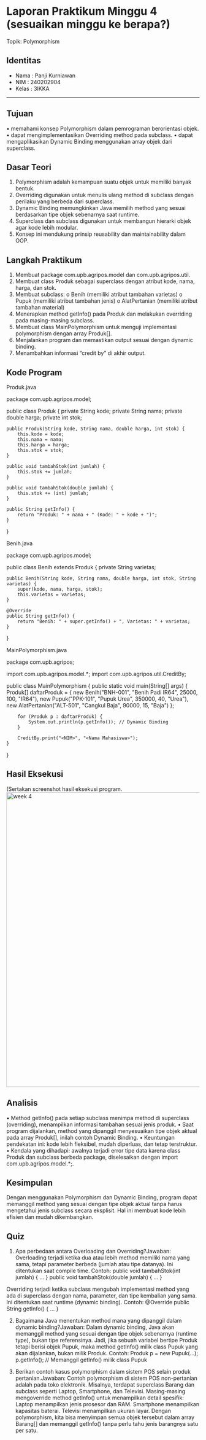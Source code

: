 # Laporan Praktikum Minggu 4 (sesuaikan minggu ke berapa?)
Topik: Polymorphism

## Identitas
- Nama  : Panji Kurniawan
- NIM   : 240202904
- Kelas : 3IKKA

---

## Tujuan
•	memahami konsep Polymorphism dalam pemrograman berorientasi objek.
•	dapat mengimplementasikan Overriding method pada subclass.
• dapat mengaplikasikan Dynamic Binding menggunakan array objek dari superclass.


## Dasar Teori
1.	Polymorphism adalah kemampuan suatu objek untuk memiliki banyak bentuk.
2.	Overriding digunakan untuk menulis ulang method di subclass dengan perilaku yang berbeda dari superclass.
3.	Dynamic Binding memungkinkan Java memilih method yang sesuai berdasarkan tipe objek sebenarnya saat runtime.
4.	Superclass dan subclass digunakan untuk membangun hierarki objek agar kode lebih modular.
5.	Konsep ini mendukung prinsip reusability dan maintainability dalam OOP.


## Langkah Praktikum
1.	Membuat package com.upb.agripos.model dan com.upb.agripos.util.
2.	Membuat class Produk sebagai superclass dengan atribut kode, nama, harga, dan stok.
3.	Membuat subclass:
o	Benih (memiliki atribut tambahan varietas)
o	Pupuk (memiliki atribut tambahan jenis)
o	AlatPertanian (memiliki atribut tambahan material)
4.	Menerapkan method getInfo() pada Produk dan melakukan overriding pada masing-masing subclass.
5.	Membuat class MainPolymorphism untuk menguji implementasi polymorphism dengan array Produk[].
6.	Menjalankan program dan memastikan output sesuai dengan dynamic binding.
7.	Menambahkan informasi “credit by” di akhir output.


## Kode Program
Produk.java

package com.upb.agripos.model;

public class Produk {
    private String kode;
    private String nama;
    private double harga;
    private int stok;

    public Produk(String kode, String nama, double harga, int stok) {
        this.kode = kode;
        this.nama = nama;
        this.harga = harga;
        this.stok = stok;
    }

    public void tambahStok(int jumlah) {
        this.stok += jumlah;
    }

    public void tambahStok(double jumlah) {
        this.stok += (int) jumlah;
    }

    public String getInfo() {
        return "Produk: " + nama + " (Kode: " + kode + ")";
    }
}

Benih.java

package com.upb.agripos.model;

public class Benih extends Produk {
    private String varietas;

    public Benih(String kode, String nama, double harga, int stok, String varietas) {
        super(kode, nama, harga, stok);
        this.varietas = varietas;
    }

    @Override
    public String getInfo() {
        return "Benih: " + super.getInfo() + ", Varietas: " + varietas;
    }
}

MainPolymorphism.java

package com.upb.agripos;

import com.upb.agripos.model.*;
import com.upb.agripos.util.CreditBy;

public class MainPolymorphism {
    public static void main(String[] args) {
        Produk[] daftarProduk = {
            new Benih("BNH-001", "Benih Padi IR64", 25000, 100, "IR64"),
            new Pupuk("PPK-101", "Pupuk Urea", 350000, 40, "Urea"),
            new AlatPertanian("ALT-501", "Cangkul Baja", 90000, 15, "Baja")
        };

        for (Produk p : daftarProduk) {
            System.out.println(p.getInfo()); // Dynamic Binding
        }

        CreditBy.print("<NIM>", "<Nama Mahasiswa>");
    }
}

## Hasil Eksekusi
(Sertakan screenshot hasil eksekusi program.  
<img width="1366" height="768" alt="week 4" src="https://github.com/user-attachments/assets/b394de13-d317-4245-8ac8-1df3e2d9cf2c" />


## Analisis
•	Method getInfo() pada setiap subclass menimpa method di superclass (overriding), menampilkan informasi tambahan sesuai jenis produk.
•	Saat program dijalankan, method yang dipanggil menyesuaikan tipe objek aktual pada array Produk[], inilah contoh Dynamic Binding.
•	Keuntungan pendekatan ini: kode lebih fleksibel, mudah diperluas, dan tetap terstruktur.
•	Kendala yang dihadapi: awalnya terjadi error tipe data karena class Produk dan subclass berbeda package, diselesaikan dengan import com.upb.agripos.model.*;.


## Kesimpulan
  
Dengan menggunakan Polymorphism dan Dynamic Binding, program dapat memanggil method yang sesuai dengan tipe objek aktual tanpa harus mengetahui jenis subclass secara eksplisit. Hal ini membuat kode lebih efisien dan mudah dikembangkan.

## Quiz
1.	Apa perbedaan antara Overloading dan Overriding?Jawaban: Overloading terjadi ketika dua atau lebih method memiliki nama yang sama, tetapi parameter berbeda (jumlah atau tipe datanya). Ini ditentukan saat compile time.
Contoh:
public void tambahStok(int jumlah) { ... }
public void tambahStok(double jumlah) { ... }

Overriding terjadi ketika subclass mengubah implementasi method yang ada di superclass dengan nama, parameter, dan tipe kembalian yang sama. Ini ditentukan saat runtime (dynamic binding).
Contoh:
@Override
public String getInfo() { ... }
 
2. Bagaimana Java menentukan method mana yang dipanggil dalam dynamic binding?Jawaban:
Dalam dynamic binding, Java akan memanggil method yang sesuai dengan tipe objek sebenarnya (runtime type), bukan tipe referensinya.
Jadi, jika sebuah variabel bertipe Produk tetapi berisi objek Pupuk, maka method getInfo() milik class Pupuk yang akan dijalankan, bukan milik Produk.
Contoh:
Produk p = new Pupuk(...);
p.getInfo(); // Memanggil getInfo() milik class Pupuk
  
3. Berikan contoh kasus polymorphism dalam sistem POS selain produk pertanian.Jawaban:
Contoh polymorphism di sistem POS non-pertanian adalah pada toko elektronik.
Misalnya, terdapat superclass Barang dan subclass seperti Laptop, Smartphone, dan Televisi.
Masing-masing mengoverride method getInfo() untuk menampilkan detail spesifik:
Laptop menampilkan jenis prosesor dan RAM.
Smartphone menampilkan kapasitas baterai.
Televisi menampilkan ukuran layar.
Dengan polymorphism, kita bisa menyimpan semua objek tersebut dalam array Barang[] dan memanggil getInfo() tanpa perlu tahu jenis barangnya satu per satu.   

